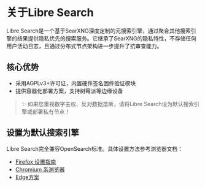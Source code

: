# 关于Libre Search

Libre Search是一个基于SearXNG深度定制的元搜索引擎，通过聚合其他搜索引擎的结果提供隐私优先的搜索服务。它继承了SearXNG的隐私特性，不存储任何用户活动日志，且通过分布式节点架构进一步提升了抗审查能力。

## 核心优势
- 采用AGPLv3+许可证，内置硬件签名固件验证模块
- 提供容器化部署方案，支持树莓派等边缘设备

> ✨ 如果您重视数字主权、反对数据垄断，请将Libre Search设为默认搜索引擎或部署私有节点！

## 设置为默认搜索引擎

Libre Search完全兼容OpenSearch标准。具体设置方法参考浏览器文档：
- [Firefox 设置指南](https://support.mozilla.org/en-US/kb/add-or-remove-search-engine-firefox)
- [Chromium 系浏览器](https://www.chromium.org/tab-to-search)
- [Edge方案](https://support.microsoft.com/en-us/help/4028574/microsoft-edge-change-the-default-search-engine)
